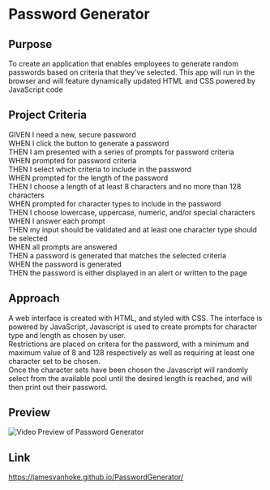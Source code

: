 # Password Generator

## Purpose

To create an application that enables employees to generate random passwords based on criteria that they’ve selected. This app will run in the browser and will feature dynamically updated HTML and CSS powered by JavaScript code

## Project Criteria

GIVEN I need a new, secure password<br>
WHEN I click the button to generate a password<br>
THEN I am presented with a series of prompts for password criteria<br>
WHEN prompted for password criteria<br>
THEN I select which criteria to include in the password<br>
WHEN prompted for the length of the password<br>
THEN I choose a length of at least 8 characters and no more than 128 characters<br>
WHEN prompted for character types to include in the password<br>
THEN I choose lowercase, uppercase, numeric, and/or special characters<br>
WHEN I answer each prompt<br>
THEN my input should be validated and at least one character type should be selected<br>
WHEN all prompts are answered<br>
THEN a password is generated that matches the selected criteria<br>
WHEN the password is generated<br>
THEN the password is either displayed in an alert or written to the page<br>

## Approach

A web interface is created with HTML, and styled with CSS. The interface is powered by JavaScript, Javascript is used to create prompts for character type and length as chosen by user.<br>
Restrictions are placed on critera for the password, with a minimum and maximum value of 8 and 128 respectively as well as requiring at least one character set to be chosen. <br>
Once the character sets have been chosen the Javascript will randomly select from the available pool until the desired length is reached, and will then print out their password.

## Preview
![Video Preview of Password Generator](https://i.imgur.com/Kxn9BLI.gif)

## Link
https://jamesvanhoke.github.io/PasswordGenerator/
